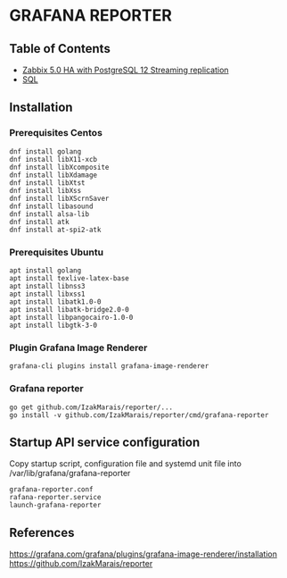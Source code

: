 # GRAFANA REPORTER
## Table of Contents
  - [Zabbix 5.0 HA with PostgreSQL 12 Streaming replication](zabbix/zabbix_cluster/zabbix.md)
  - [SQL](zabbix/sql.md)
## Installation
### Prerequisites Centos
```commandline
dnf install golang
dnf install libX11-xcb
dnf install libXcomposite
dnf install libXdamage
dnf install libXtst
dnf install libXss
dnf install libXScrnSaver
dnf install libasound
dnf install alsa-lib
dnf install atk
dnf install at-spi2-atk
```
### Prerequisites Ubuntu
```commandline
apt install golang
apt install texlive-latex-base
apt install libnss3
apt install libxss1
apt install libatk1.0-0
apt install libatk-bridge2.0-0
apt install libpangocairo-1.0-0
apt install libgtk-3-0
```
### Plugin Grafana Image Renderer
```commandline
grafana-cli plugins install grafana-image-renderer
```
### Grafana reporter
```commandline
go get github.com/IzakMarais/reporter/...
go install -v github.com/IzakMarais/reporter/cmd/grafana-reporter
```
## Startup API service configuration
Copy startup script, configuration file and systemd unit file into /var/lib/grafana/grafana-reporter
```commandline
grafana-reporter.conf
rafana-reporter.service
launch-grafana-reporter
```


## References
https://grafana.com/grafana/plugins/grafana-image-renderer/installation
https://github.com/IzakMarais/reporter